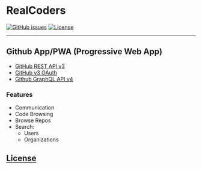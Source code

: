 # RealCoders
[![GitHub issues](https://img.shields.io/github/issues/dunstontc/RealCoders.svg)](https://github.com/dunstontc/RealCoders/issues)
[![License](https://img.shields.io/github/license/dunstontc/RealCoders.svg)](https://github.com/dunstontc/RealCoders/blob/master/LICENSE)

-----------------------------------------------------------------------------

## Github App/PWA (Progressive Web App)
- [GitHub REST API v3](https://developer.github.com/v3/)
- [GitHub v3 OAuth](https://developer.github.com/v3/oauth_authorizations/)
- [Github GraphQL API v4](https://developer.github.com/v4/)



### Features
- Communication
- Code Browsing
- Browse Repos
- Search:
  - Users
  - Organizations


## [License](https://github.com/dunstontc/RealCoders/blob/master/LICENSE)

